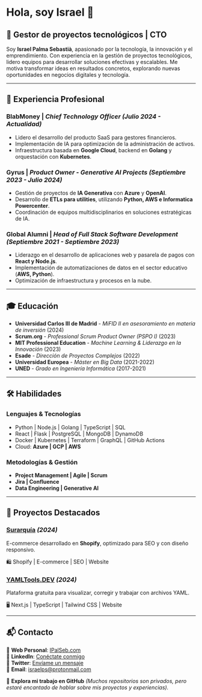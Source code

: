# Hola, soy Israel 👋

## 🚀 Gestor de proyectos tecnológicos | CTO 

Soy **Israel Palma Sebastià**, apasionado por la tecnología, la innovación y el emprendimiento. Con experiencia en la gestión de proyectos tecnológicos, lidero equipos para desarrollar soluciones efectivas y escalables. Me motiva transformar ideas en resultados concretos, explorando nuevas oportunidades en negocios digitales y tecnología.

---

## 💼 Experiencia Profesional

### **BlabMoney** | *Chief Technology Officer* *(Julio 2024 - Actualidad)*
- Lidero el desarrollo del producto SaaS para gestores financieros.
- Implementación de IA para optimización de la administración de activos.
- Infraestructura basada en **Google Cloud**, backend en **Golang** y orquestación con **Kubernetes**.

### **Gyrus** | *Product Owner - Generative AI Projects* *(Septiembre 2023 - Julio 2024)*
- Gestión de proyectos de **IA Generativa** con **Azure** y **OpenAI**.
- Desarrollo de **ETLs para utilities**, utilizando **Python, AWS e Informatica Powercenter**.
- Coordinación de equipos multidisciplinarios en soluciones estratégicas de IA.

### **Global Alumni** | *Head of Full Stack Software Development* *(Septiembre 2021 - Septiembre 2023)*
- Liderazgo en el desarrollo de aplicaciones web y pasarela de pagos con **React y Node.js**.
- Implementación de automatizaciones de datos en el sector educativo (**AWS, Python**).
- Optimización de infraestructura y procesos en la nube.

---

## 🎓 Educación

- **Universidad Carlos III de Madrid** - *MiFID II en asesoramiento en materia de inversión* (2024)
- **Scrum.org** - *Professional Scrum Product Owner (PSPO I)* (2023)
- **MIT Professional Education** - *Machine Learning & Liderazgo en la Innovación* (2023)
- **Esade** - *Dirección de Proyectos Complejos* (2022)
- **Universidad Europea** - *Máster en Big Data* (2021-2022)
- **UNED** - *Grado en Ingeniería Informática* (2017-2021)

---

## 🛠️ Habilidades

### **Lenguajes & Tecnologías**
- Python | Node.js | Golang | TypeScript | SQL
- React | Flask | PostgreSQL | MongoDB | DynamoDB
- Docker | Kubernetes | Terraform | GraphQL | GitHub Actions
- Cloud: **Azure | GCP | AWS**

### **Metodologías & Gestión**
- **Project Management | Agile | Scrum**
- **Jira | Confluence**
- **Data Engineering | Generative AI**

---

## 🌟 Proyectos Destacados

### **[Surarquía](https://surarquia.com)** *(2024)*
E-commerce desarrollado en **Shopify**, optimizado para SEO y con diseño responsivo.

🛍️ Shopify | E-commerce | SEO | Website

### **[YAMLTools.DEV](https://yamltools.dev)** *(2024)*
Plataforma gratuita para visualizar, corregir y trabajar con archivos YAML.

🖥️ Next.js | TypeScript | Tailwind CSS | Website

---

## 📬 Contacto
📌 **Web Personal**: [IPalSeb.com](https://ipalseb.com/)  
📌 **LinkedIn**: [Conéctate conmigo](https://www.linkedin.com/in/ipalseb)  
📌 **Twitter**: [Envíame un mensaje](https://twitter.com/ipalseb)  
📌 **Email**: [israelps@protonmail.com](mailto:israelps@protonmail.com)  

🔹 **Explora mi trabajo en GitHub** *(Muchos repositorios son privados, pero estaré encantado de hablar sobre mis proyectos y experiencias).*
